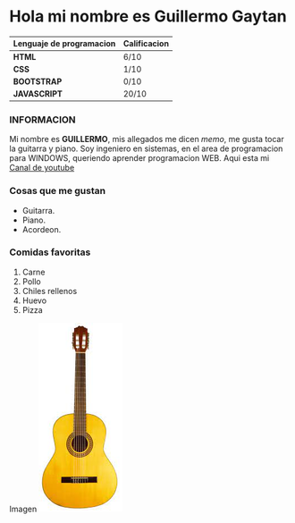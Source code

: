 
# Hola mi nombre es Guillermo Gaytan 

| Lenguaje de programacion | Calificacion |
|---|---|
| **HTML** | 6/10 |
| **CSS** | 1/10 |
| **BOOTSTRAP** | 0/10 |
| **JAVASCRIPT** | 20/10 |


### INFORMACION
Mi nombre es **GUILLERMO**, mis allegados me dicen *memo*, me gusta tocar la guitarra y piano.
Soy ingeniero en sistemas, en el area de programacion para  WINDOWS, queriendo aprender 
programacion WEB. Aqui esta mi  [Canal de youtube ](https://www.youtube.com)

### Cosas que me gustan
* Guitarra.
* Piano.
* Acordeon.

### Comidas favoritas
1. Carne
2. Pollo
3. Chiles rellenos
4. Huevo
5. Pizza

Imagen
![Guitarra electrica](/1.jpg) 




